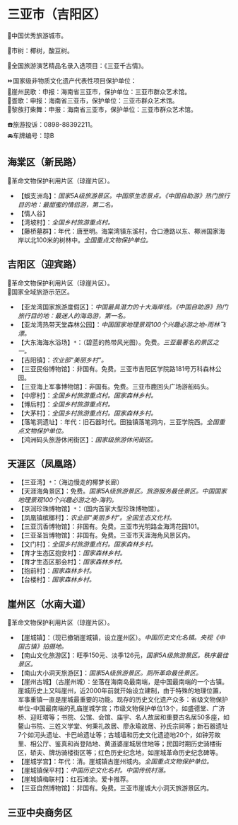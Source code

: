 # 三亚市（吉阳区）  
🏅中国优秀旅游城市。  
  
🌳市树：椰树，酸豆树。  
  
💃全国旅游演艺精品名录入选项目：《三亚千古情》。  
  
⏩国家级非物质文化遗产代表性项目保护单位：  
🔸崖州民歌：申报：海南省三亚市，保护单位：三亚市群众艺术馆。  
🔸疍歌：申报：海南省三亚市，保护单位：三亚市群众艺术馆。  
🔸黎族打柴舞：申报：海南省三亚市，保护单位：三亚市群众艺术馆。    
  
☎️旅游投诉：0898-88392211。  
🚘车牌编号：琼B  

## 海棠区（新民路）  
🚩革命文物保护利用片区（琼崖片区）。  
* 【蜈支洲岛】：*国家5A级旅游景区。中国原生态景点。《中国自助游》热门旅行目的地：最甜蜜的情侣游，第二名。*  
* 【情人谷】  
* 【湾坡村】：*全国乡村旅游重点村。*  
* 【藤桥墓群】：年代：唐至明。海棠湾镇东溪村，合口港路以东、椰洲国家海岸以北100米的树林中。*全国重点文物保护单位。*  

## 吉阳区（迎宾路）  
🚩革命文物保护利用片区（琼崖片区）。  
🚩国家全域旅游示范区。  
  
* 【亚龙湾国家旅游度假区】：*中国最具潜力的十大海岸线。《中国自助游》热门旅行目的地：最迷人的海岛游，第一名。*  
* 【亚龙湾热带天堂森林公园】：*中国国家地理景观100个兴趣必游之地-雨林飞漂。*  
* 【大东海海水浴场】`*`：（碧蓝的热带风光图）。免费。*三亚最著名的景区之一。*  
* 【吉阳镇】：*农业部“美丽乡村”。*  
* 【三亚民俗博物馆】：非国有。免费。三亚市吉阳区学院路181号万科森林公园。  
* 【三亚海上军事博物馆】：非国有。免费。三亚市鹿回头广场游船码头。  
* 【中廖村】：*全国乡村旅游重点村。国家森林乡村。*  
* 【博后村】：*全国乡村旅游重点村。*  
* 【大茅村】：*全国乡村旅游重点村。国家森林乡村。*  
* 【落笔洞遗址】：年代：旧石器时代。田独镇落笔洞内，三亚学院西。*全国重点文物保护单位。*  
* 【鸿洲码头旅游休闲街区】：*国家级旅游休闲街区。*

## 天涯区（凤凰路）  
* 【三亚湾】`*`：（海边慢走的椰梦长廊）  
* 【天涯海角景区】：免费。*国家5A级旅游景区。旅游服务最佳景区。中国国家地理景观100个兴趣必游之地-海钓。*  
* 【京润珍珠博物馆】`*`：（国内首家大型珍珠博物馆）。  
* 【凤凰镇槟榔村】：*农业部“美丽乡村”。全国生态文化村。*  
* 【三亚沉香博物馆】：非国有。免费。三亚市光明路金海湾花园101。  
* 【三亚圣旨博物馆】：非国有。免费。三亚市天涯海角风景区内。  
* 【文门村】：*全国乡村旅游重点村。国家森林乡村。*  
* 【育才生态区抱安村】：*国家森林乡村。*  
* 【育才生态区那会村】：*国家森林乡村。*  
* 【抱前村】：*国家森林乡村。*  
* 【台楼村】：*国家森林乡村。*  

## 崖州区（水南大道）  
🚩革命文物保护利用片区（琼崖片区）。  
* 【崖城镇】：（现已撤销崖城镇，设立崖州区）。*中国历史文化名镇。央视《中国古镇》拍摄地。*  
* 【南山文化旅游区】：旺季150元、淡季126元，*国家5A级旅游景区。秩序最佳景区。*  
* 【南山大小洞天旅游区】：*国家5A级旅游景区。厕所革命最佳景区。*  
* 【崖州古城】（古崖州城）：坐落在海南岛最南端，是中国最南端的一个古镇。崖城历史上又叫崖州，近2000年前就开始设立建制，由于特殊的地理位置，军事重镇一直是崖城最重要的功能。现存的历史文化遗产众多：省级文物保护单位-中国最南端的孔庙崖城学宫；市级文物保护单位13个，如盛德堂、广济桥、迎旺塔等；书院、公馆、会馆、庙宇、名人故居和重要古名居50多座，如鳌山书院、三姓义学堂、何秉礼故居、廖永瑜故居、孙氏宗祠等；新石器遗址7个如河头遗址、卡巴岭遗址等；古城墙和历史文化遗迹地20个，如钟芳故里、相公厅、鉴真和尚登陆地、黄道婆崖城居住地等；民国时期历史骑楼街区，轿夫、牌坊骑楼街区等；红色历史纪念地，如崖城革命历史纪念碑等。
* 【崖城学宫】：年代：清。崖城镇古崖州城内。*全国重点文物保护单位。*  
* 【崖城镇保平村】：*中国历史文化名村。中国传统村落。*  
* 【崖城镇梅联村】：红石滩涂。爱卡推荐。  
* 【三亚自然博物馆】：非国有。免费。三亚市崖城大小洞天旅游景区内。  

## 三亚中央商务区 